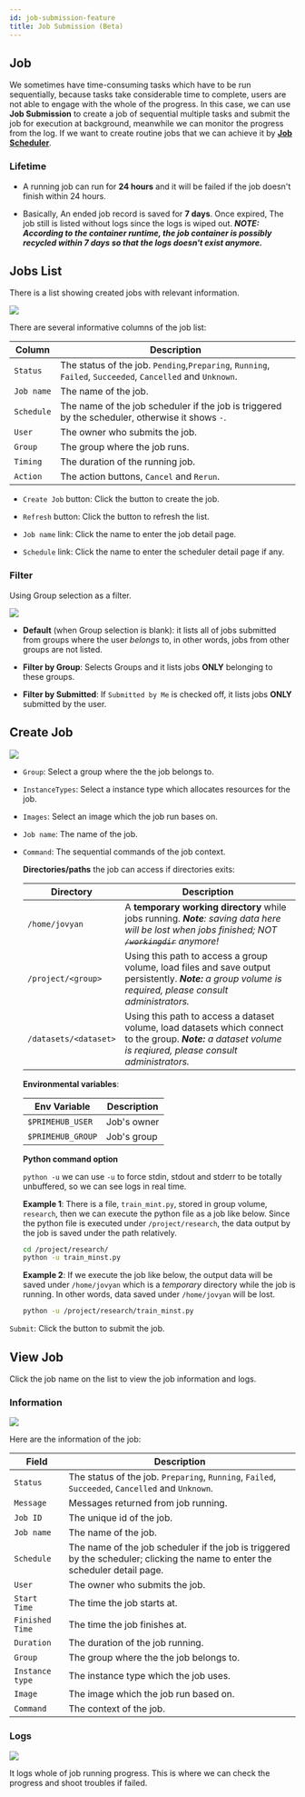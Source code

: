```yaml
---
id: job-submission-feature
title: Job Submission (Beta)
---
```


## Job

We sometimes have time-consuming tasks which have to be run sequentially, because tasks take considerable time to complete, users are not able to engage with the whole of the progress. In this case, we can use **Job Submission** to create a job of sequential multiple tasks and submit the job for execution at background, meanwhile we can monitor the progress from the log. If we want to create routine jobs that we can achieve it by [**Job Scheduler**](job-scheduling-feature).

### Lifetime

+ A running job can run for **24 hours** and it will be failed if the job doesn't finish within 24 hours.

+ Basically, An ended job record is saved for **7 days**. Once expired, The job still is listed without logs since the logs is wiped out. ***NOTE: According to the container runtime, the job container is possibly recycled within 7 days so that the logs doesn't exist anymore.***

## Jobs List

There is a list showing created jobs with relevant information.

![](assets/jsub_main_beta_v26.png)

There are several informative columns of the job list:

|Column|Description|
|------|-----------|
|`Status`|The status of the job. `Pending`,`Preparing`, `Running`, `Failed`, `Succeeded`, `Cancelled` and `Unknown`.|
|`Job name`|The name of the job.|
|`Schedule`|The name of the job scheduler if the job is triggered by the scheduler, otherwise it shows `-`.|
|`User`|The owner who submits the job.|
|`Group`|The group where the job runs.|
|`Timing`|The duration of the running job.|
|`Action`|The action buttons, `Cancel` and `Rerun`.|

+ `Create Job` button: Click the button to create the job.

+ `Refresh` button: Click the button to refresh the list.

+ `Job name` link: Click the name to enter the job detail page.

+ `Schedule` link: Click the name to enter the scheduler detail page if any.

### Filter

Using Group selection as a filter.

![](assets/jsub_filter_beta_v26.png)

+ **Default** (when Group selection is blank): it lists all of jobs submitted from groups where the user *belongs* to, in other words, jobs from other groups are not listed.

+ **Filter by Group**: Selects Groups and it lists jobs **ONLY** belonging to these groups.

+ **Filter by Submitted**: If `Submitted by Me` is checked off, it lists jobs **ONLY** submitted by the user.

## Create Job

![](assets/jsub_create.png)

+ `Group`: Select a group where the the job belongs to.

+ `InstanceTypes`: Select a instance type which allocates resources for the job.

+ `Images`: Select an image which the job run bases on.

+ `Job name`: The name of the job.

+ `Command`: The sequential commands of the job context. 
  
    **Directories/paths** the job can access if directories exits:

    |Directory|Description|
    |---------|-----------|
    |`/home/jovyan`|A **temporary working directory** while jobs running. ***Note**: saving data here will be lost when jobs finished; NOT ~~`/workingdir`~~ anymore!*|
    |`/project/<group>`|Using this path to access a group volume, load files and save output persistently. ***Note:** a group volume is required, please consult administrators.*|
    |`/datasets/<dataset>`|Using this path to access a dataset volume, load datasets which connect to the group. ***Note:** a dataset volume is reqiured, please consult administrators.*|

    **Environmental variables**:

    |Env Variable|Description|
    |------------|-----------|
    |`$PRIMEHUB_USER`|Job's owner|
    |`$PRIMEHUB_GROUP`|Job's group|

    **Python command option**

    `python -u` we can use `-u` to force stdin, stdout and stderr to be totally unbuffered, so we can see logs in real time.

    **Example 1**: There is a file, `train_mint.py`, stored in group volume, `research`, then we can execute the python file as a job like below. Since the python file is executed under `/project/research`, the data output by the job is saved under the path relatively.

    ```bash
    cd /project/research/
    python -u train_minst.py
    ```

    **Example 2**: If we execute the job like below, the output data will be saved under `/home/jovyan` which is a *temporary* directory while the job is running. In other words, data saved under `/home/jovyan` will be lost.

    ```bash
    python -u /project/research/train_minst.py
    ```

`Submit`: Click the button to submit the job.

## View Job

Click the job name on the list to view the job information and logs.

### Information

![](assets/jsub_info_beta.png)

Here are the information of the job:

|Field|Description|
|-----|-----------|
|`Status`|The status of the job. `Preparing`, `Running`, `Failed`, `Succeeded`, `Cancelled` and `Unknown`.|
|`Message`|Messages returned from job running.|
|`Job ID`|The unique id of the job.|
|`Job name`|The name of the job.|
|`Schedule`|The name of the job scheduler if the job is triggered by the scheduler; clicking the name to enter the scheduler detail page.|
|`User`|The owner who submits the job.|
|`Start Time`|The time the job starts at.|
|`Finished Time`|The time the job finishes at.|
|`Duration`|The duration of the job running.|
|`Group`|The group where the the job belongs to.|
|`Instance type`|The instance type which the job uses.|
|`Image`|The image which the job run based on.|
|`Command`|The context of the job.|

### Logs

![](assets/jsub_log.png)

It logs whole of job running progress. This is where we can check the progress and shoot troubles if failed.
